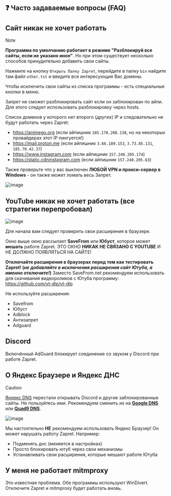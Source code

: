 ## ❓ Часто задаваемые вопросы (FAQ)
## Сайт никак не хочет работать
> [!NOTE]  
> **Программа по умолчанию работает в режиме "Разблокируй все сайты, если не указано иное"**. Но при этом существует несколько способов принудительно добавить свои сайты. 

Нажмите на кнопку `Открыть Папку Zapret`, перейдите в папку `bin` найдите там файл `other.txt` и введите все интересующие Вас домены.

Чтобы исключить свои сайты из списка программы - есть специальные кнопки в меню.

Запрет не сможет разблокировать сайт если он заблокирован по айпи. Для этого следует использовать разблокировку через hosts.

Список доменов у которого нет второго (_других_) IP и следовательно не будут работать через Zapret:
- https://animego.org (если айпишник `185.178.208.138`, но на некоторых провайдерах этот IP пингуется!)
- https://mail.proton.me (если айпишник `3.66.189.153`, `3.73.85.131`, `185.70.42.37`)
- https://www.instagram.com (если айпишник `157.240.205.174`)
- https://static.cdninstagram.com (если айпишник `157.240.205.63`)

Также проверьте что у вас выключен **ЛЮБОЙ VPN и прокси-сервер в Windows** - он также может ломать весь Запрет.

![image](https://github.com/user-attachments/assets/94b0c35a-7899-4545-8d4b-8293560e0761)

## YouTube никак не хочет работать (все стратегии перепробовал)
![image](https://github.com/user-attachments/assets/8f0cad33-96cf-4247-8df9-c61c920e94ec)

Для начала вам следует проверить свои расширения в браузере.

Окно выше окно рассылает **SaveFrom** или **Юбуст**, которое может **мешать** работе Zapret. ЭТО ОКНО **НИКАК НЕ СВЯЗАНО С YOUTUBE** И НЕ ДОЛЖНО ПОЯВЛЯТЬСЯ НА САЙТЕ!

**Отключайте расширения в браузерах перед тем как тестировать Zapret! (_не добавляйте в исключения расширения сайт Ютуба, а именно отключите!_)** Заместо SaveFrom.net рекомендуем использовать для скачивания видеороликов с Ютуба программу: https://github.com/yt-dlp/yt-dlp

Не используйте расширения:
- Savefrom
- Юбуст
- Adblock
- Антизапрет
- Adguard

## Discord
Включённый AdGuard блокирует соединение со звуком у Discord при работе Zapret.

## О Яндекс Браузере и Яндекс ДНС
> [!CAUTION]  
> [Яндекс DNS](https://t.me/bypassblock/134) перестали открывать Discord и другие заблокированные сайты. Не пользуйтесь ими. Рекомендуем сменить их на [**Google DNS**](https://developers.google.com/speed/public-dns) или [**Quad9 DNS**](https://quad9.net/service/service-addresses-and-features).

![image](https://github.com/user-attachments/assets/e8a11aa1-446c-40f4-b7d4-fc35b26ba9af)

Мы настоятельно **НЕ** рекомендуем использовать Яндекс Браузер! Он может нарушать работу Zapret. Например:
- Подменять днс (меняется в настройках)
- Просто блокировать ютуб через свои механизмы
- Устанавливать свои расширения, которые мешают работе Ютуба

## У меня не работает mitmproxy
Это известная проблема. Обе программы используют WinDivert. Отключите Zapret и mitmproxy будет работать вновь.
